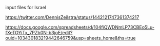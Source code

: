 input files for Israel

https://twitter.com/DennisZeilstra/status/1442121747361374217

https://docs.google.com/spreadsheets/d/104fiQWDNmLP73CBEo5Lu-fXeTOYiTx_7PZb0N-b3joE/edit?ouid=103430183219442646759&usp=sheets_home&ths=true
